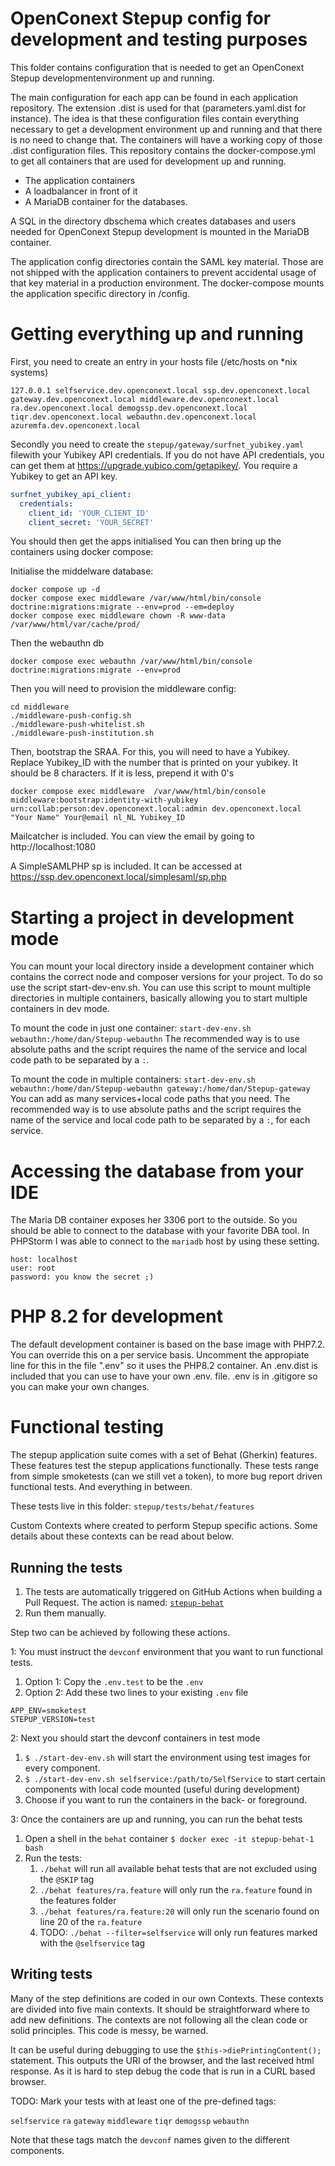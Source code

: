 # OpenConext Stepup config for development and testing purposes

This folder contains configuration that is needed to get an OpenConext Stepup developmentenvironment up and running. 

The main configuration for each app can be found in each application repository. The extension .dist is used for that (parameters.yaml.dist for instance). The idea is that these configuration files contain everything necessary to get a development environment up and running and that there is no need to change that. The containers will have a working copy of those .dist configuration files.
This repository contains the docker-compose.yml to get all containers that are used for development up and running.

* The application containers 
* A loadbalancer in front of it
* A MariaDB container for the databases.

A SQL in the directory dbschema  which creates databases and users needed for OpenConext Stepup development is mounted in the MariaDB container. 

The application config directories contain the SAML key material. Those are not shipped with the application containers to prevent accidental usage of that key material in a production environment. The docker-compose mounts the application specific directory in /config. 

# Getting everything up and running

First, you need to create an entry in your hosts file (/etc/hosts on *nix systems)

```
127.0.0.1 selfservice.dev.openconext.local ssp.dev.openconext.local gateway.dev.openconext.local middleware.dev.openconext.local ra.dev.openconext.local demogssp.dev.openconext.local tiqr.dev.openconext.local webauthn.dev.openconext.local azuremfa.dev.openconext.local
```

Secondly you need to create the `stepup/gateway/surfnet_yubikey.yaml` filewith your Yubikey API credentials. If you do not have API credentials, you can get them at <https://upgrade.yubico.com/getapikey/>. You require a Yubikey to get an API key.

```yaml
surfnet_yubikey_api_client:
  credentials:
    client_id: 'YOUR_CLIENT_ID'
    client_secret: 'YOUR_SECRET'
```

You should then get the apps initialised
You can then bring up the containers using docker compose:

Initialise the middelware database:
```
docker compose up -d
docker compose exec middleware /var/www/html/bin/console  doctrine:migrations:migrate --env=prod --em=deploy
docker compose exec middleware chown -R www-data /var/www/html/var/cache/prod/
```

Then the webauthn db
```
docker compose exec webauthn /var/www/html/bin/console  doctrine:migrations:migrate --env=prod
```

Then you will need to provision the middleware config:
```
cd middleware
./middleware-push-config.sh
./middleware-push-whitelist.sh
./middleware-push-institution.sh
```
Then, bootstrap the SRAA. For this, you will need to have a Yubikey. Replace Yubikey_ID with the number that is printed on your yubikey. It should be 8 characters. If it is less, prepend it with 0's
```
docker compose exec middleware  /var/www/html/bin/console middleware:bootstrap:identity-with-yubikey urn:collab:person:dev.openconext.local:admin dev.openconext.local "Your Name" Your@email nl_NL Yubikey_ID
```

Mailcatcher is included. You can view the email by going to http://localhost:1080

A SimpleSAMLPHP sp is included. It can be accessed at https://ssp.dev.openconext.local/simplesaml/sp.php

# Starting a project in development mode

You can mount your local directory inside a development container which contains the correct node and composer versions for your project. To do so use the script start-dev-env.sh. You can use this script to mount multiple directories in multiple containers, basically allowing you to start multiple containers in dev mode.

To mount the code in just one container:
`start-dev-env.sh webauthn:/home/dan/Stepup-webauthn`
The recommended way is to use absolute paths and the script requires the name of the service and local code path to be separated by a `:`.

To mount the code in multiple containers:
`start-dev-env.sh webauthn:/home/dan/Stepup-webauthn gateway:/home/dan/Stepup-gateway`
You can add as many services+local code paths that you need.
The recommended way is to use absolute paths and the script requires the name of the service and local code path to be separated by a `:`, for each service.

# Accessing the database from your IDE
The Maria DB container exposes her 3306 port to the outside. So you should be able to connect to the database with 
your favorite DBA tool. In PHPStorm I was able to connect to the `mariadb` host by using these setting.

```
host: localhost
user: root
password: you know the secret ;)
```

# PHP 8.2 for development
The default development container is based on the base image with PHP7.2. You can override this on a per service basis. Uncomment the appropiate line for this in the file ".env" so it uses the PHP8.2 container. An .env.dist is included that you can use to have your own .env. file. .env is in .gitigore so you can make your own changes.

# Functional testing
The stepup application suite comes with a set of Behat (Gherkin) features. These features test the stepup applications
functionally. These tests range from simple smoketests (can we still vet a token), to more bug report driven 
functional tests. And everything in between.

These tests live in this folder: `stepup/tests/behat/features`

Custom Contexts where created to perform Stepup specific actions. Some details about these contexts can be read about below.

## Running the tests
1. The tests are automatically triggered on GitHub Actions when building a Pull Request. The action is named: [`stepup-behat`](https://github.com/OpenConext/OpenConext-devconf/actions/workflows/stepup-behat.yml)
2. Run them manually.

Step two can be achieved by following these actions.

1: You must instruct the `devconf` environment that you want to run functional tests.
1. Option 1: Copy the `.env.test` to be the `.env`
2. Option 2: Add these two lines to your existing `.env` file

```shell
APP_ENV=smoketest
STEPUP_VERSION=test
```

2: Next you should start the devconf containers in test mode
1. `$ ./start-dev-env.sh` will start the environment using test images for every component.
2. `$ ./start-dev-env.sh selfservice:/path/to/SelfService` to start certain components with local code mounted (useful during development)
3. Choose if you want to run the containers in the back- or foreground.

3: Once the containers are up and running, you can run the behat tests
1. Open a shell in the `behat` container `$ docker exec -it stepup-behat-1 bash`
2. Run the tests:
   1. `./behat` will run all available behat tests that are not excluded using the `@SKIP` tag
   2. `./behat features/ra.feature` will only run the `ra.feature` found in the features folder
   3. `./behat features/ra.feature:20` will only run the scenario found on line 20 of the `ra.feature`
   4. TODO: `./behat --filter=selfservice` will only run features marked with the `@selfservice` tag

## Writing tests
Many of the step definitions are coded in our own Contexts. These contexts are divided into five main contexts.
It should be straightforward where to add new definitions. The contexts are not following all the clean code or solid principles. This code is messy, be warned. 

It can be useful during debugging to use the `$this->diePrintingContent();` statement. This outputs the URI of the browser, and the last received html response. As it is hard to step debug the code that is run in a CURL based browser.

TODO: Mark your tests with at least one of the pre-defined tags:

`selfservice`
`ra`
`gateway`
`middleware`
`tiqr`
`demogssp`
`webauthn`

Note that these tags match the `devconf` names given to the different components.
